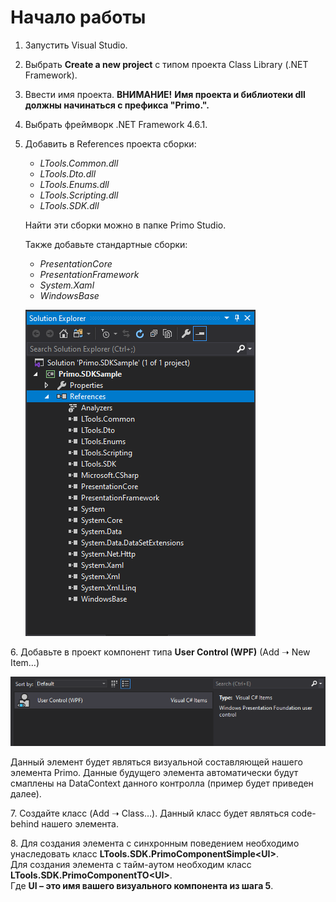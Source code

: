 # Начало работы

1. Запустить Visual Studio.
2. Выбрать **Create a new project** с типом проекта Class Library (.NET Framework).
3. Ввести имя проекта. **ВНИМАНИЕ!** **Имя проекта и библиотеки dll должны начинаться с префикса "Primo.".** 
4. Выбрать фреймворк .NET Framework 4.6.1.
5. Добавить в References проекта сборки:
   * _LTools.Common.dll_
   * _LTools.Dto.dll_
   * _LTools.Enums.dll_
   * _LTools.Scripting.dll_
   * _LTools.SDK.dll_

   Найти эти сборки можно в папке Primo Studio.

   Также добавьте стандартные сборки:

   * _PresentationCore_
   * _PresentationFramework_
   * _System.Xaml_
   * _WindowsBase_

   ![](<../../.gitbook/assets/0 (133).png>)

6\. Добавьте в проект компонент типа **User Control (WPF)** (Add ➝ New Item…)

![](<../../.gitbook/assets/1 (118).png>)

   Данный элемент будет являться визуальной составляющей нашего элемента Primo. Данные будущего элемента автоматически будут смаплены на DataContext данного контролла (пример будет приведен далее).

7\. Создайте класс (Add ➝ Class…). Данный класс будет являться code-behind нашего элемента.

8\. Для создания элемента с синхронным поведением необходимо унаследовать класс **LTools.SDK.PrimoComponentSimple\<UI>**. \
Для создания элемента с тайм-аутом необходим класс **LTools.SDK.PrimoComponentTO\<UI>**.\
Где **UI – это имя вашего визуального компонента из шага 5**.
